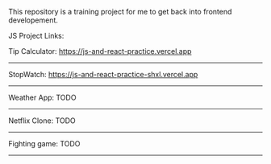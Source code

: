 This repository is a training project for me to get back into frontend developement.

JS Project Links:

Tip Calculator: https://js-and-react-practice.vercel.app

------------

StopWatch: https://js-and-react-practice-shxl.vercel.app

------------


Weather App: TODO

------------


Netflix Clone: TODO

------------


Fighting game: TODO

------------

